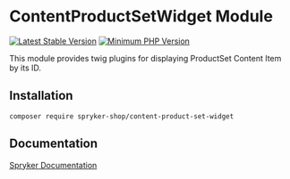 # ContentProductSetWidget Module
[![Latest Stable Version](https://poser.pugx.org/spryker-shop/content-product-set-widget/v/stable.svg)](https://packagist.org/packages/spryker-shop/content-product-set-widget)
[![Minimum PHP Version](https://img.shields.io/badge/php-%3E%3D%207.4-8892BF.svg)](https://php.net/)

This module provides twig plugins for displaying ProductSet Content Item by its ID.

## Installation

```
composer require spryker-shop/content-product-set-widget
```

## Documentation

[Spryker Documentation](https://documentation.spryker.com)
